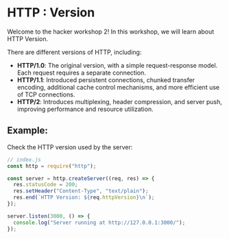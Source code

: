 # HTTP : Version

Welcome to the hacker workshop 2! In this workshop, we will learn about HTTP Version.

There are different versions of HTTP, including:

- **HTTP/1.0**: The original version, with a simple request-response model. Each request requires a separate connection.
- **HTTP/1.1**: Introduced persistent connections, chunked transfer encoding, additional cache control mechanisms, and more efficient use of TCP connections.
- **HTTP/2**: Introduces multiplexing, header compression, and server push, improving performance and resource utilization.

## Example:

Check the HTTP version used by the server:

```js
// index.js
const http = require("http");

const server = http.createServer((req, res) => {
  res.statusCode = 200;
  res.setHeader("Content-Type", "text/plain");
  res.end(`HTTP Version: ${req.httpVersion}\n`);
});

server.listen(3000, () => {
  console.log("Server running at http://127.0.0.1:3000/");
});
```
